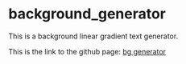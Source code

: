 # background_generator

This is a background linear gradient text generator.

This is the link to the github page: [bg generator](https://erehmaryann.github.io/background_generator/) 
